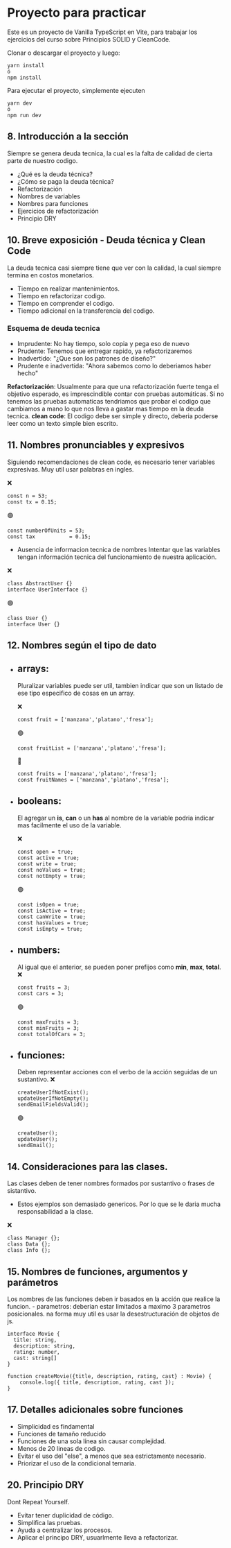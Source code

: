# Proyecto para practicar

Este es un proyecto de Vanilla TypeScript en Vite, para trabajar los ejercicios del curso sobre Principios SOLID y CleanCode.

Clonar o descargar el proyecto y luego:

```
yarn install
ó
npm install
```

Para ejecutar el proyecto, simplemente ejecuten
```
yarn dev
ó
npm run dev
```

## 8. Introducción a la sección
Siempre se genera deuda tecnica, la cual es la falta de calidad de cierta parte de nuestro codigo.

 - ¿Qué es la deuda técnica?
 - ¿Cómo se paga la deuda técnica?
 - Refactorización
 - Nombres de variables
 - Nombres para funciones
 - Ejercicios de refactorización
 - Principio DRY

## 10. Breve exposición - Deuda técnica y Clean Code
La deuda tecnica casi siempre tiene que ver con la calidad, la cual siempre termina en costos monetarios.
- Tiempo en realizar mantenimientos.
- Tiempo en refactorizar codigo.
- Tiempo en comprender el codigo.
- Tiempo adicional en la transferencia del codigo.
  
### Esquema de deuda tecnica
 - Imprudente: No hay tiempo, solo copia y pega eso de nuevo
 - Prudente: Tenemos que entregar rapido, ya refactorizaremos
 - Inadvertido: "¿Que son los patrones de diseño?"
 - Prudente e inadvertida: "Ahora sabemos como lo deberiamos haber hecho"

__Refactorización__: Usualmente para que una refactorización fuerte tenga el objetivo esperado, es imprescindible contar con pruebas automáticas. Si no tenemos las pruebas automaticas tendriamos que probar el codigo que cambiamos a mano lo que nos lleva a gastar mas tiempo en la deuda tecnica.
__clean code__: El codigo debe ser simple y directo, deberia poderse leer como un texto simple bien escrito.

## 11. Nombres pronunciables y expresivos
Siguiendo recomendaciones de clean code, es necesario tener variables expresivas. Muy util usar palabras en ingles.

❌
```
const n = 53;
const tx = 0.15;
```
🟢
```
const numberOfUnits = 53;
const tax           = 0.15;
```

- Ausencia de informacion tecnica de nombres
Intentar que las variables tengan información tecnica del funcionamiento de nuestra aplicación.


❌
```
class AbstractUser {}
interface UserInterface {}
```
🟢
```
class User {}
interface User {}
```


## 12. Nombres según el tipo de dato
- ## __arrays__:
    Pluralizar variables puede ser util, tambien indicar que son un listado de ese tipo especifico de cosas en un array.

    ❌
    ```
    const fruit = ['manzana','platano','fresa'];
    ```
    🟢
    ```
    const fruitList = ['manzana','platano','fresa'];
    ```
    🔵
    ```
    const fruits = ['manzana','platano','fresa'];
    const fruitNames = ['manzana','platano','fresa'];
    ```
- ## __booleans__:
    El agregar un __is__, __can__ o un __has__ al nombre de la variable podria indicar mas facilmente el uso de la variable.

    ❌
    ```
    const open = true;
    const active = true;
    const write = true;
    const noValues = true;
    const notEmpty = true;
    ```
    🟢
    ```
    const isOpen = true;
    const isActive = true;
    const canWrite = true;
    const hasValues = true;
    const isEmpty = true;
    ```
- ## __numbers__:
    Al igual que el anterior, se pueden poner prefijos como __min__, __max__, __total__.
    ❌
    ```
    const fruits = 3;
    const cars = 3;
    ```
    🟢
    ```
    const maxFruits = 3;
    const minFruits = 3;
    const totalOfCars = 3;
    ```
- ## __funciones__:
    Deben representar acciones con el verbo de la acción seguidas de un sustantivo.
    ❌
    ```
    createUserIfNotExist();
    updateUserIfNotEmpty();
    sendEmailFieldsValid();
    ```
    🟢
    ```
    createUser();
    updateUser();
    sendEmail();
    ```


## 14. Consideraciones para las clases.
Las clases deben de tener nombres formados por sustantivo o frases de sistantivo.

 - Estos ejemplos son demasiado genericos. Por lo que se le daria mucha responsabilidad a la clase.

❌
```
class Manager {};
class Data {};
class Info {};
```

## 15. Nombres de funciones, argumentos y parámetros
Los nombres de las funciones deben ir basados en la acción que realice la funcion.
    - parametros: deberian estar limitados a maximo 3 parametros posicionales. na forma muy util es usar la desestructuración de objetos de js.
    
```
interface Movie {
  title: string,
  description: string,
  rating: number,
  cast: string[] 
}

function createMovie({title, description, rating, cast} : Movie) {
    console.log({ title, description, rating, cast });
}
```

## 17. Detalles adicionales sobre funciones
- Simplicidad es findamental
- Funciones de tamaño reducido
- Funciones de una sola línea sin causar complejidad.
- Menos de 20 lineas de codigo.
- Evitar el uso del "else", a menos que sea estrictamente necesario.
- Priorizar el uso de la condicional ternaria.

## 20. Principio DRY
Dont Repeat Yourself.
- Evitar tener duplicidad de código.
- Simplifica las pruebas.
- Ayuda a centralizar los procesos.
- Aplicar el principo DRY, usuarlmente lleva a refactorizar.
